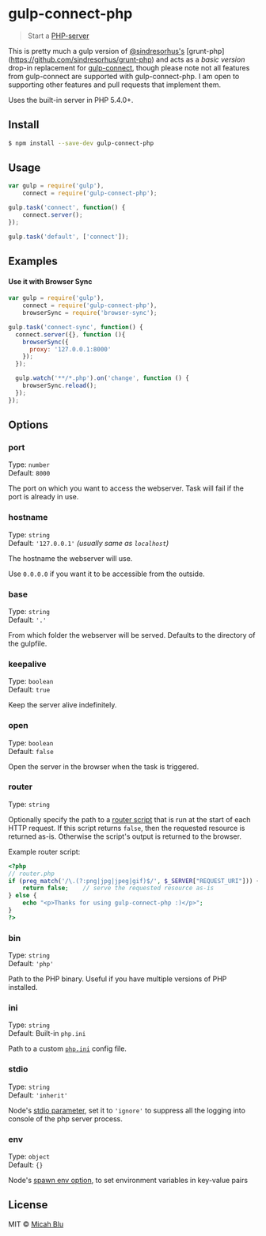# gulp-connect-php

> Start a [PHP-server](http://php.net/manual/en/features.commandline.webserver.php)

This is pretty much a gulp version of [@sindresorhus's](https://github.com/sindresorhus) [grunt-php] (https://github.com/sindresorhus/grunt-php) and acts as a _basic version_ drop-in replacement for [gulp-connect](https://www.npmjs.com/package/gulp-connect), though please note not all features from gulp-connect are supported with gulp-connect-php. I am open to supporting other features and pull requests that implement them.

Uses the built-in server in PHP 5.4.0+.

## Install

```sh
$ npm install --save-dev gulp-connect-php
```

## Usage

```js
var gulp = require('gulp'),
    connect = require('gulp-connect-php');

gulp.task('connect', function() {
	connect.server();
});

gulp.task('default', ['connect']);
```

## Examples

#### Use it with Browser Sync

```js
var gulp = require('gulp'),
    connect = require('gulp-connect-php'),
    browserSync = require('browser-sync');

gulp.task('connect-sync', function() {
  connect.server({}, function (){
    browserSync({
      proxy: '127.0.0.1:8000'
    });
  });

  gulp.watch('**/*.php').on('change', function () {
    browserSync.reload();
  });
});
```

## Options

### port

Type: `number`  
Default: `8000`

The port on which you want to access the webserver. Task will fail if the port is already in use.

### hostname

Type: `string`  
Default: `'127.0.0.1'` *(usually same as `localhost`)*

The hostname the webserver will use.

Use `0.0.0.0` if you want it to be accessible from the outside.

### base

Type: `string`  
Default: `'.'`

From which folder the webserver will be served. Defaults to the directory of the gulpfile.

### keepalive

Type: `boolean`  
Default: `true`

Keep the server alive indefinitely.

### open

Type: `boolean`  
Default: `false`

Open the server in the browser when the task is triggered.

### router

Type: `string`  

Optionally specify the path to a [router script](http://php.net/manual/en/features.commandline.webserver.php#example-380) that is run at the start of each HTTP request. If this script returns `false`, then the requested resource is returned as-is. Otherwise the script's output is returned to the browser.

Example router script:

```php
<?php
// router.php
if (preg_match('/\.(?:png|jpg|jpeg|gif)$/', $_SERVER["REQUEST_URI"])) {
	return false;    // serve the requested resource as-is
} else {
	echo "<p>Thanks for using gulp-connect-php :)</p>";
}
?>
```

### bin

Type: `string`  
Default: `'php'`

Path to the PHP binary. Useful if you have multiple versions of PHP installed.

### ini

Type: `string`  
Default: Built-in `php.ini`

Path to a custom [`php.ini`](http://php.net/manual/en/ini.php) config file.

### stdio

Type: `string`  
Default: `'inherit'`

Node's [stdio parameter](https://nodejs.org/api/child_process.html#child_process_options_stdio), set it to `'ignore'` to suppress all the logging into console of the php server process.

### env

Type: `object`  
Default: `{}`

Node's [spawn env option](https://nodejs.org/api/child_process.html#child_process_child_process_spawn_command_args_options), to set environment variables in key-value pairs

## License

MIT © [Micah Blu](http://micahblu.com)
